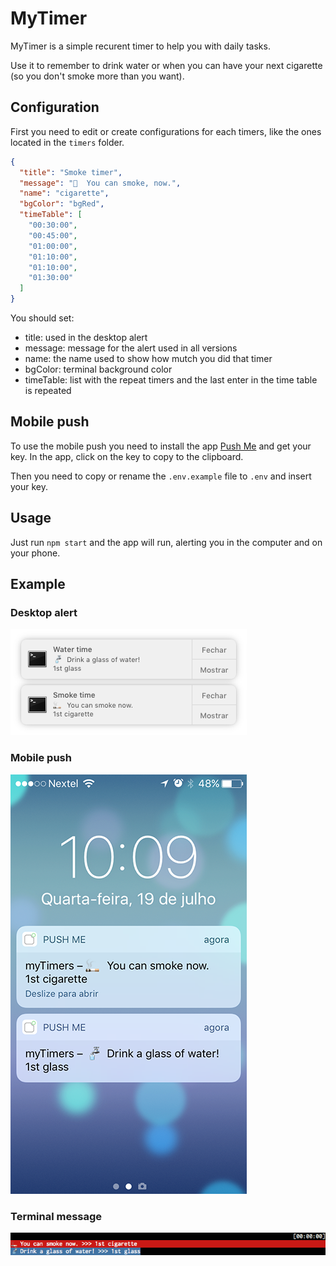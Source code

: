 # MyTimer

MyTimer is a simple recurent timer to help you with daily tasks.

Use it to remember to drink water or when you can have your next cigarette (so you don't smoke more than you want).

## Configuration

First you need to edit or create configurations for each timers, like the ones located in the `timers` folder.

```json
{
  "title": "Smoke timer",
  "message": "🚬  You can smoke, now.",
  "name": "cigarette",
  "bgColor": "bgRed",
  "timeTable": [
    "00:30:00",
    "00:45:00",
    "01:00:00",
    "01:10:00",
    "01:10:00",
    "01:30:00"
  ]
}
```
You should set:

- title: used in the desktop alert
- message: message for the alert used in all versions
- name: the name used to show how mutch you did that timer
- bgColor: terminal background color
- timeTable: list with the repeat timers and the last enter in the time table is repeated

## Mobile push
To use the mobile push you need to install the app [Push Me](http://pushme.jagcesar.se) and get your key. In the app, click on the key to copy to the clipboard.

Then you need to copy or rename the `.env.example` file to `.env` and insert your key.


## Usage

Just run `npm start` and the app will run, alerting you in the computer and on your phone.

## Example
### Desktop alert
![Alert example](./README/alert.png)
### Mobile push
![Alert example](./README/mobile.png)
### Terminal message
![Alert example](./README/terminal.png)
